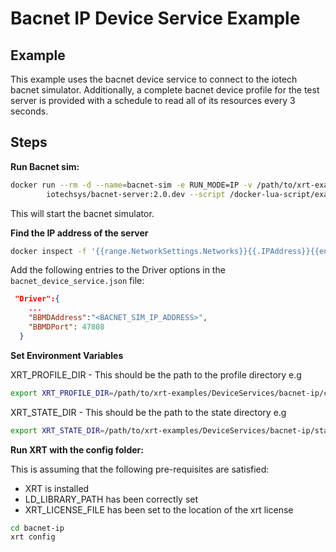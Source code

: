 # Bacnet IP Device Service Example

## Example

This example uses the bacnet device service to connect to the iotech bacnet simulator.
Additionally, a complete bacnet device profile for the test server is provided with a schedule to read all of its resources every 3 seconds.

## Steps

**Run Bacnet sim:**

```bash
docker run --rm -d --name=bacnet-sim -e RUN_MODE=IP -v /path/to/xrt-examples/DeviceServices/bacnet-ip/bacnet-simulator/:/docker-lua-script/ \
        iotechsys/bacnet-server:2.0.dev --script /docker-lua-script/example.lua --instance 1234 --name BacnetSimulator
```

This will start the bacnet simulator.

**Find the IP address of the server**

```bash
docker inspect -f '{{range.NetworkSettings.Networks}}{{.IPAddress}}{{end}}' bacnet-sim
```

Add the following entries to the Driver options in the `bacnet_device_service.json` file:
```json
 "Driver":{
    ...     
    "BBMDAddress":"<BACNET_SIM_IP_ADDRESS>",
    "BBMDPort": 47808
  }
```

**Set Environment Variables**

XRT_PROFILE_DIR - This should be the path to the profile directory e.g

```bash
export XRT_PROFILE_DIR=/path/to/xrt-examples/DeviceServices/bacnet-ip/config/profiles/
```

XRT_STATE_DIR - This should be the path to the state directory e.g

```bash
export XRT_STATE_DIR=/path/to/xrt-examples/DeviceServices/bacnet-ip/state/
```

**Run XRT with the config folder:**

This is assuming that the following pre-requisites are satisfied:

* XRT is installed
* LD_LIBRARY_PATH has been correctly set
* XRT_LICENSE_FILE has been set to the location of the xrt license 

```bash
cd bacnet-ip
xrt config
```
